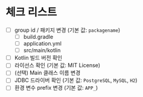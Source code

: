 # 체크 리스트
 - [ ] group id / 패키지 변경 (기본 값: `packagename`)
   - [ ] build.gradle
   - [ ] application.yml
   - [ ] src/main/kotlin
 - [ ] Kotlin 빌드 버전 확인
 - [ ] 라이선스 확인 (기본 값: MIT License)
 - [ ] (선택) Main 클래스 이름 변경
 - [ ] JDBC 드라이버 확인 (기본 값: `PostgreSQL`, `MySQL`, `H2`)
 - [ ] 환경 변수 prefix 변경 (기본 값: `APP_`)
